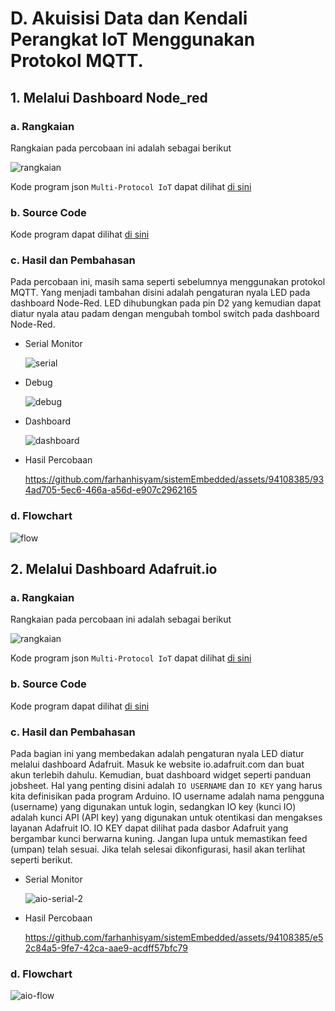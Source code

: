 # D. Akuisisi Data dan Kendali Perangkat IoT Menggunakan Protokol MQTT.

## 1. Melalui Dashboard Node_red

### a. Rangkaian
Rangkaian pada percobaan ini adalah sebagai berikut

![rangkaian](https://github.com/farhanhisyam/sistemEmbedded/assets/94108385/f56bbb5b-d7e8-4096-8fe4-532f7e4356a0)

Kode program json `Multi-Protocol IoT` dapat dilihat <a href="../program.json">di sini</a>

### b. Source Code
Kode program dapat dilihat <a href="4d_led/4d_led.ino">di sini</a>

### c. Hasil dan Pembahasan
Pada percobaan ini, masih sama seperti sebelumnya menggunakan protokol MQTT. Yang menjadi tambahan disini adalah pengaturan nyala LED pada dashboard Node-Red.
LED dihubungkan pada pin D2 yang kemudian dapat diatur nyala atau padam dengan mengubah tombol switch pada dashboard Node-Red.

- Serial Monitor
  
  ![serial](https://github.com/farhanhisyam/sistemEmbedded/assets/94108385/6bffb285-ca2f-43c2-a135-814c256c91ed)

- Debug
  
  ![debug](https://github.com/farhanhisyam/sistemEmbedded/assets/94108385/9d599d1c-3ff5-4c58-8590-59eef2139a42)

- Dashboard
  
  ![dashboard](https://github.com/farhanhisyam/sistemEmbedded/assets/94108385/94364236-2560-40b6-91ef-95b12cf69c40)

- Hasil Percobaan

  https://github.com/farhanhisyam/sistemEmbedded/assets/94108385/934ad705-5ec6-466a-a56d-e907c2962165

### d. Flowchart

![flow](https://github.com/farhanhisyam/sistemEmbedded/assets/94108385/9c8e1c30-27cc-4db3-93d7-abb49d858954)


## 2. Melalui Dashboard Adafruit.io

### a. Rangkaian
Rangkaian pada percobaan ini adalah sebagai berikut

![rangkaian](https://github.com/farhanhisyam/sistemEmbedded/assets/94108385/f56bbb5b-d7e8-4096-8fe4-532f7e4356a0)

Kode program json `Multi-Protocol IoT` dapat dilihat <a href="../program.json">di sini</a>

### b. Source Code
Kode program dapat dilihat <a href="4d_adafruit/4d_adafruit.ino">di sini</a>

### c. Hasil dan Pembahasan
Pada bagian ini yang membedakan adalah pengaturan nyala LED diatur melalui dashboard Adafruit. Masuk ke website io.adafruit.com dan buat akun terlebih dahulu.
Kemudian, buat dashboard widget seperti panduan jobsheet. Hal yang penting disini adalah `IO USERNAME` dan `IO KEY` yang harus kita definisikan pada program Arduino.
IO username adalah nama pengguna (username) yang digunakan untuk login, sedangkan IO key (kunci IO) adalah kunci API (API key) yang digunakan untuk otentikasi dan mengakses layanan Adafruit IO.
IO KEY dapat dilihat pada dasbor Adafruit yang bergambar kunci berwarna kuning. Jangan lupa untuk memastikan feed (umpan) telah sesuai. Jika telah selesai dikonfigurasi, hasil akan terlihat seperti berikut.

- Serial Monitor
  
  
  
  ![aio-serial-2](https://github.com/farhanhisyam/sistemEmbedded/assets/94108385/f60b6a06-a94e-4554-9dfa-c38efe023df0)



- Hasil Percobaan
  
  https://github.com/farhanhisyam/sistemEmbedded/assets/94108385/e52c84a5-9fe7-42ca-aae9-acdff57bfc79

### d. Flowchart

![aio-flow](https://github.com/farhanhisyam/sistemEmbedded/assets/94108385/7f974f8e-16d7-42b4-8c89-13cedbd38990)
